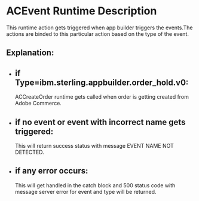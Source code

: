 # ACEvent Runtime Description

This runtime action gets triggered when app builder triggers the events.The actions are binded to this particular action based on the type of the event.


## Explanation: 



- ## if Type=ibm.sterling.appbuilder.order_hold.v0:
    ACCreateOrder runtime gets called when order is getting created from Adobe Commerce.


- ## if no event or event with incorrect name gets triggered:
    This will return success status with message EVENT NAME NOT DETECTED. 

- ## if any error occurs:
    This will get handled in the catch block and 500 status code with message server error for event and type will be returned.

